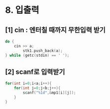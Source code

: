# 8. 입출력

## \[1] cin : 엔터칠 때까지 무한입력 받기

```cpp
do {
	cin >> a;
        stk1.push_back(a);
} while (getc(stdin) == ' ');
```

## \[2] scanf로 입력받기

```cpp
for(int i=0;i<a;i++){
    for(int j=0;j<b;j++){
        scanf("%1d",&mp1[i][j]);
    }
}
```
